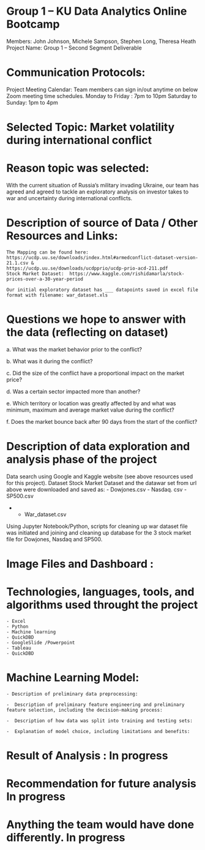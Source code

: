
# Group 1 – KU Data Analytics Online Bootcamp
Members: John Johnson,  Michele Sampson, Stephen Long, Theresa Heath
Project Name: Group 1 – Second Segment Deliverable 

# Communication Protocols:
Project Meeting Calendar: Team members can sign in/out anytime on below Zoom meeting time schedules. 
Monday to Friday : 7pm to 10pm 
Saturday to Sunday: 1pm to 4pm

# Selected Topic:  Market volatility during international conflict 

# Reason topic was selected:
With the current situation of Russia’s military invading Ukraine, our team has agreed and  agreed to tackle an exploratory analysis  on investor takes to war and uncertainty during international conflicts.

# Description of source of Data / Other Resources and Links:
	The Mapping can be found here:  https://ucdp.uu.se/downloads/index.html#armedconflict-dataset-version-21.1.csv &
	https://ucdp.uu.se/downloads/ucdpprio/ucdp-prio-acd-211.pdf
	Stock Market Dataset:  https://www.kaggle.com/rishidamarla/stock-prices-over-a-30-year-period 
	
	Our initial exploratory dataset has ___ datapoints saved in excel file format with filename: war_dataset.xls

# Questions we hope to answer with the data (reflecting on dataset)
a.	What was the market behavior prior to the conflict? 

b.	What was it during the conflict?  

c.	Did the size of the conflict have a proportional impact on the market price?

d.	Was a certain sector impacted more than another?

e.	Which territory or location was greatly affected by and what was minimum,  maximum and average market value during the conflict?

f.	Does the market bounce back after 90 days from the start of the conflict?
										 
# Description of data exploration  and  analysis phase of the project
Data search  using Google and  Kaggle website (see above resources used for this project). Dataset Stock Market Dataset and the datawar set from url above were downloaded and saved as:
	 - Dowjones.csv
	 - Nasdaq. csv
	 - SP500.csv  
- 	 - War_dataset.csv

Using Jupyter Notebook/Python, scripts for cleaning up war dataset file was initiated and joining and cleaning up database for the 3 stock market file for Dowjones, Nasdaq and SP500.


# Image Files and Dashboard : 

# Technologies, languages, tools, and algorithms used throught the project 
	- Excel
	- Python
	- Machine learning
	- QuickDBD
	- GoogleSlide /Powerpoint 
	- Tableau
	- QuickDBD 

# Machine Learning Model: 

	- Description of preliminary data preprocessing:
	
	-  Description of preliminary feature engineering and preliminary feature selection, including the decision-making process:
	
	-  Description of how data was split into training and testing sets:
	
	-  Explanation of model choice, including limitations and benefits:

# Result of Analysis : In progress

# Recommendation for future analysis  In progress

# Anything the team would have done differently. In progress

